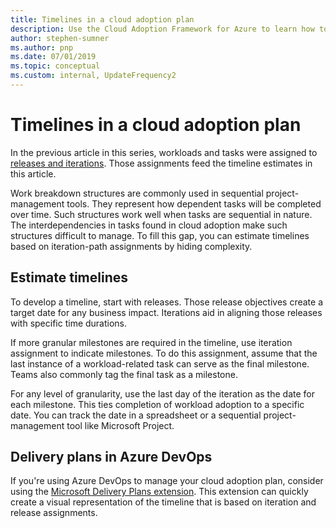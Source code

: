 ```yaml
---
title: Timelines in a cloud adoption plan
description: Use the Cloud Adoption Framework for Azure to learn how to estimate timelines based on your cloud adoption plan.
author: stephen-sumner
ms.author: pnp
ms.date: 07/01/2019
ms.topic: conceptual
ms.custom: internal, UpdateFrequency2
---
```


# Timelines in a cloud adoption plan

In the previous article in this series, workloads and tasks were assigned to [releases and iterations](./iteration-paths.md). Those assignments feed the timeline estimates in this article.

Work breakdown structures are commonly used in sequential project-management tools. They represent how dependent tasks will be completed over time. Such structures work well when tasks are sequential in nature. The interdependencies in tasks found in cloud adoption make such structures difficult to manage. To fill this gap, you can estimate timelines based on iteration-path assignments by hiding complexity.

## Estimate timelines

To develop a timeline, start with releases. Those release objectives create a target date for any business impact. Iterations aid in aligning those releases with specific time durations.

If more granular milestones are required in the timeline, use iteration assignment to indicate milestones. To do this assignment, assume that the last instance of a workload-related task can serve as the final milestone. Teams also commonly tag the final task as a milestone.

For any level of granularity, use the last day of the iteration as the date for each milestone. This ties completion of workload adoption to a specific date. You can track the date in a spreadsheet or a sequential project-management tool like Microsoft Project.

## Delivery plans in Azure DevOps

<!-- docutune:casing "Microsoft Delivery Plans" -->

If you're using Azure DevOps to manage your cloud adoption plan, consider using the [Microsoft Delivery Plans extension](https://marketplace.visualstudio.com/items?itemname=ms.vss-plans). This extension can quickly create a visual representation of the timeline that is based on iteration and release assignments.

